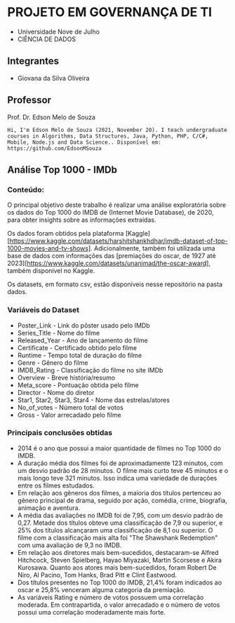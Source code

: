 # PROJETO EM GOVERNANÇA DE TI

* Universidade Nove de Julho
* CIÊNCIA DE DADOS

## Integrantes
 
- Giovana da Silva Oliveira

## Professor

Prof. Dr. Edson Melo de Souza

```
Hi, I'm Edson Melo de Souza (2021, November 20). I teach undergraduate courses in Algorithms, Data Structures, Java, Python, PHP, C/C#, Mobile, Node.js and Data Science.. Disponível em: https://github.com/EdsonMSouza
```

## Análise Top 1000 - IMDb

### Conteúdo:
O principal objetivo deste trabalho é realizar uma análise exploratória sobre os dados do Top 1000 do IMDB de (Internet Movie Database), de 2020, para obter insights sobre as informações extraídas.

Os dados foram obtidos pela plataforma [Kaggle][https://www.kaggle.com/datasets/harshitshankhdhar/imdb-dataset-of-top-1000-movies-and-tv-shows]. Adicionalmente, também foi utilizada uma base de dados com informações das [premiações do oscar, de 1927 até 2023][https://www.kaggle.com/datasets/unanimad/the-oscar-award], também disponível no Kaggle.

Os datasets, em formato csv, estão disponíveis nesse repositório na pasta dados.

### Variáveis do Dataset
- Poster_Link - Link do pôster usado pelo IMDb
- Series_Title - Nome do filme
- Released_Year - Ano de lançamento do filme
- Certificate - Certificado obtido pelo filme
- Runtime - Tempo total de duração do filme
- Genre - Gênero do filme
- IMDB_Rating - Classificação do filme no site IMDb
- Overview - Breve história/resumo
- Meta_score - Pontuação obtida pelo filme
- Director - Nome do diretor
- Star1, Star2, Star3, Star4 - Nome das estrelas/atores
- No_of_votes - Número total de votos
- Gross - Valor arrecadado pelo filme

### Principais conclusões obtidas

- 2014 é o ano que possui a maior quantidade de filmes no Top 1000 do IMDB.
- A duração média dos filmes foi de aproximadamente 123 minutos, com um desvio padrão de 28 minutos. O filme mais curto teve 45 minutos e o mais longo teve 321 minutos. Isso indica uma variedade de durações entre os filmes estudados.
- Em relação aos gêneros dos filmes, a maioria dos títulos pertenceu ao gênero principal de drama, seguido por ação, comédia, crime, biografia, animação e aventura.
- A média das avaliações no IMDB foi de 7,95, com um desvio padrão de 0,27. Metade dos títulos obteve uma classificação de 7,9 ou superior, e 25% dos títulos alcançaram uma classificação de 8,1 ou superior. O filme com a classificação mais alta foi "The Shawshank Redemption" com uma avaliação de 9,3 no IMDB.
- Em relação aos diretores mais bem-sucedidos, destacaram-se Alfred Hitchcock, Steven Spielberg, Hayao Miyazaki, Martin Scorsese e Akira Kurosawa. Quanto aos atores mais bem-sucedidos, foram Robert De Niro, Al Pacino, Tom Hanks, Brad Pitt e Clint Eastwood.
- Dos títulos presentes no Top 1000 do IMDB, 21,4% foram indicados ao oscar e 25,8% venceram alguma categoria da premiação.
- As variáveis Rating e número de votos possuem uma correlação moderada. Em contrapartida, o valor arrecadado e o número de votos possui uma correlação moderadamente mais forte.



